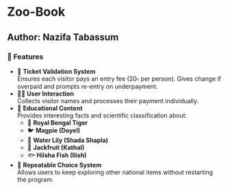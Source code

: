 # Zoo-Book
## Author: Nazifa Tabassum
### 📌 Features
- 🎫 **Ticket Validation System**  
  Ensures each visitor pays an entry fee (20৳ per person). Gives change if overpaid and prompts re-entry on underpayment.
- 🧍‍♀️ **User Interaction**  
  Collects visitor names and processes their payment individually.
- 📖 **Educational Content**  
  Provides interesting facts and scientific classification about:
  - 🐯 **Royal Bengal Tiger**
  - 🐦 **Magpie (Doyel)**
  - 🌸 **Water Lily (Shada Shapla)**
  - 🍈 **Jackfruit (Kathal)**
  - 🐟 **Hilsha Fish (Ilish)**
- 🔁 **Repeatable Choice System**  
  Allows users to keep exploring other national items without restarting the program.

